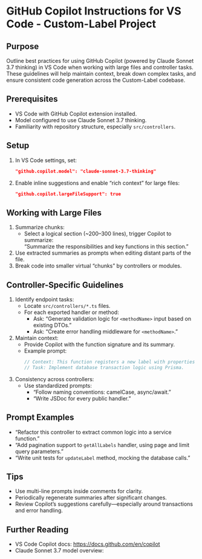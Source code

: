 # GitHub Copilot Instructions for VS Code - Custom-Label Project

## Purpose
Outline best practices for using GitHub Copilot (powered by Claude Sonnet 3.7 thinking) in VS Code when working with large files and controller tasks. These guidelines will help maintain context, break down complex tasks, and ensure consistent code generation across the Custom-Label codebase.

## Prerequisites
- VS Code with GitHub Copilot extension installed.
- Model configured to use Claude Sonnet 3.7 thinking.
- Familiarity with repository structure, especially `src/controllers`.

## Setup
1. In VS Code settings, set:
   ```json
   "github.copilot.model": "claude-sonnet-3.7-thinking"
   ```
2. Enable inline suggestions and enable “rich context” for large files:
   ```json
   "github.copilot.largeFileSupport": true
   ```

## Working with Large Files
1. Summarize chunks:
   - Select a logical section (~200–300 lines), trigger Copilot to summarize:  
     “Summarize the responsibilities and key functions in this section.”
2. Use extracted summaries as prompts when editing distant parts of the file.
3. Break code into smaller virtual “chunks” by controllers or modules.

## Controller-Specific Guidelines
1. Identify endpoint tasks:
   - Locate `src/controllers/*.ts` files.
   - For each exported handler or method:
     - Ask: “Generate validation logic for `<methodName>` input based on existing DTOs.”
     - Ask: “Create error handling middleware for `<methodName>`.”
2. Maintain context:
   - Provide Copilot with the function signature and its summary.
   - Example prompt:
     ```js
     // Context: This function registers a new label with properties {name, color}.
     // Task: Implement database transaction logic using Prisma.
     ```
3. Consistency across controllers:
   - Use standardized prompts:
     - “Follow naming conventions: camelCase, async/await.”
     - “Write JSDoc for every public handler.”

## Prompt Examples
- “Refactor this controller to extract common logic into a service function.”
- “Add pagination support to `getAllLabels` handler, using page and limit query parameters.”
- “Write unit tests for `updateLabel` method, mocking the database calls.”

## Tips
- Use multi-line prompts inside comments for clarity.
- Periodically regenerate summaries after significant changes.
- Review Copilot’s suggestions carefully—especially around transactions and error handling.

## Further Reading
- VS Code Copilot docs: https://docs.github.com/en/copilot
- Claude Sonnet 3.7 model overview: <model-docs-url>
